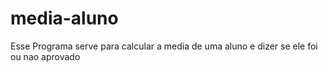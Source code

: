 # media-aluno
Esse Programa serve para calcular a media de uma aluno e dizer se ele foi ou nao aprovado
